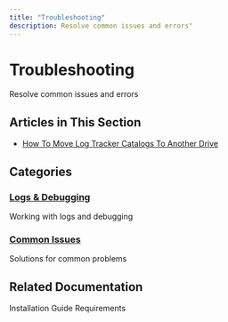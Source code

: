 ```yaml
---
title: "Troubleshooting"
description: Resolve common issues and errors"
---
```


# Troubleshooting

Resolve common issues and errors

## Articles in This Section

- [How To Move Log Tracker Catalogs To Another Drive](./how-to-move-log-tracker-catalogs-to-another-drive)

## Categories

### [Logs & Debugging](./logs/)
Working with logs and debugging

### [Common Issues](./common-issues/)
Solutions for common problems

## Related Documentation

Installation Guide
Requirements
